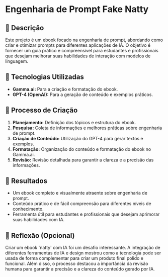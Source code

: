 # Engenharia de Prompt Fake Natty

## 📒 Descrição
Este projeto é um ebook focado na engenharia de prompt, abordando como criar e otimizar prompts para diferentes aplicações de IA. O objetivo é fornecer um guia prático e compreensível para estudantes e profissionais que desejam melhorar suas habilidades de interação com modelos de linguagem.

## 🤖 Tecnologias Utilizadas
- **Gamma.ai:** Para a criação e formatação do ebook.
- **GPT-4 (OpenAI):** Para a geração de conteúdo e exemplos práticos.

## 🧐 Processo de Criação
1. **Planejamento:** Definição dos tópicos e estrutura do ebook.
2. **Pesquisa:** Coleta de informações e melhores práticas sobre engenharia de prompt.
3. **Criação de Conteúdo:** Utilização do GPT-4 para gerar textos e exemplos.
4. **Formatação:** Organização do conteúdo e formatação do ebook no Gamma.ai.
5. **Revisão:** Revisão detalhada para garantir a clareza e a precisão das informações.

## 🚀 Resultados
- Um ebook completo e visualmente atraente sobre engenharia de prompt.
- Conteúdo prático e de fácil compreensão para diferentes níveis de conhecimento.
- Ferramenta útil para estudantes e profissionais que desejam aprimorar suas habilidades com IA.

## 💭 Reflexão (Opcional)
Criar um ebook 'natty' com IA foi um desafio interessante. A integração de diferentes ferramentas de IA e design mostrou como a tecnologia pode ser usada de forma complementar para criar um produto final polido e funcional. Além disso, o processo destacou a importância da revisão humana para garantir a precisão e a clareza do conteúdo gerado por IA.
